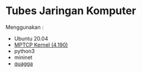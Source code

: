 # Tubes Jaringan Komputer

Menggunakan :

- Ubuntu 20.04
- [MPTCP Kernel (4.190)](https://bit.ly/3ghmBFh)
- python3
- mininet
- [quagga](https://www.quagga.net/)
